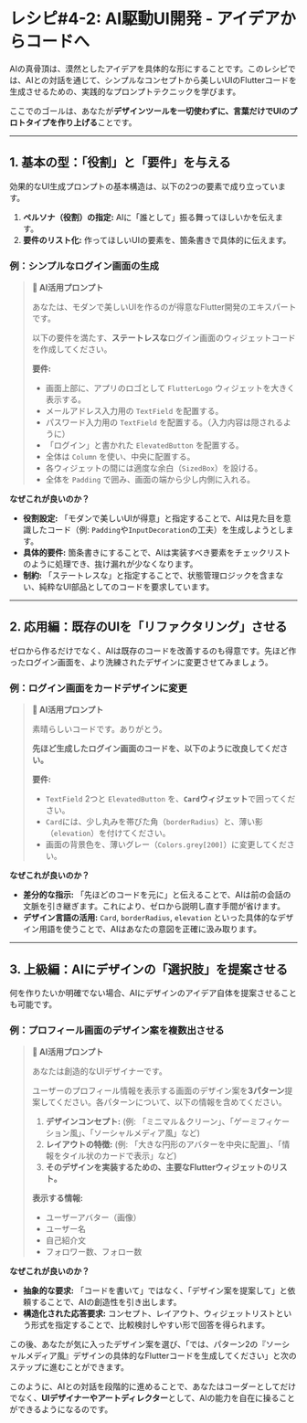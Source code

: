 # レシピ#4-2: AI駆動UI開発 - アイデアからコードへ

AIの真骨頂は、漠然としたアイデアを具体的な形にすることです。このレシピでは、AIとの対話を通じて、シンプルなコンセプトから美しいUIのFlutterコードを生成させるための、実践的なプロンプトテクニックを学びます。

ここでのゴールは、あなたが**デザインツールを一切使わずに、言葉だけでUIのプロトタイプを作り上げる**ことです。

---

## 1. 基本の型：「役割」と「要件」を与える

効果的なUI生成プロンプトの基本構造は、以下の2つの要素で成り立っています。

1.  **ペルソナ（役割）の指定:** AIに「誰として」振る舞ってほしいかを伝えます。
2.  **要件のリスト化:** 作ってほしいUIの要素を、箇条書きで具体的に伝えます。

### 例：シンプルなログイン画面の生成

> **🤖 AI活用プロンプト**
>
> あなたは、モダンで美しいUIを作るのが得意なFlutter開発のエキスパートです。
>
> 以下の要件を満たす、**ステートレスな**ログイン画面のウィジェットコードを作成してください。
>
> **要件:**
> - 画面上部に、アプリのロゴとして `FlutterLogo` ウィジェットを大きく表示する。
> - メールアドレス入力用の `TextField` を配置する。
> - パスワード入力用の `TextField` を配置する。（入力内容は隠されるように）
> - 「ログイン」と書かれた `ElevatedButton` を配置する。
> - 全体は `Column` を使い、中央に配置する。
> - 各ウィジェットの間には適度な余白（`SizedBox`）を設ける。
> - 全体を `Padding` で囲み、画面の端から少し内側に入れる。

**なぜこれが良いのか？**
*   **役割設定:** 「モダンで美しいUIが得意」と指定することで、AIは見た目を意識したコード（例: `Padding`や`InputDecoration`の工夫）を生成しようとします。
*   **具体的要件:** 箇条書きにすることで、AIは実装すべき要素をチェックリストのように処理でき、抜け漏れが少なくなります。
*   **制約:** 「ステートレスな」と指定することで、状態管理ロジックを含まない、純粋なUI部品としてのコードを要求しています。

---

## 2. 応用編：既存のUIを「リファクタリング」させる

ゼロから作るだけでなく、AIは既存のコードを改善するのも得意です。先ほど作ったログイン画面を、より洗練されたデザインに変更させてみましょう。

### 例：ログイン画面をカードデザインに変更

> **🤖 AI活用プロンプト**
>
> 素晴らしいコードです。ありがとう。
>
> **先ほど生成したログイン画面のコードを、以下のように改良してください。**
>
> **要件:**
> - `TextField` 2つと `ElevatedButton` を、**`Card`ウィジェット**で囲ってください。
> - `Card`には、少し丸みを帯びた角（`borderRadius`）と、薄い影（`elevation`）を付けてください。
> - 画面の背景色を、薄いグレー（`Colors.grey[200]`）に変更してください。

**なぜこれが良いのか？**
*   **差分的な指示:** 「先ほどのコードを元に」と伝えることで、AIは前の会話の文脈を引き継ぎます。これにより、ゼロから説明し直す手間が省けます。
*   **デザイン言語の活用:** `Card`, `borderRadius`, `elevation` といった具体的なデザイン用語を使うことで、AIはあなたの意図を正確に汲み取ります。

---

## 3. 上級編：AIにデザインの「選択肢」を提案させる

何を作りたいか明確でない場合、AIにデザインのアイデア自体を提案させることも可能です。

### 例：プロフィール画面のデザイン案を複数出させる

> **🤖 AI活用プロンプト**
>
> あなたは創造的なUIデザイナーです。
>
> ユーザーのプロフィール情報を表示する画面のデザイン案を**3パターン**提案してください。各パターンについて、以下の情報を含めてください。
>
> 1.  **デザインコンセプト:** (例: 「ミニマル＆クリーン」、「ゲーミフィケーション風」、「ソーシャルメディア風」など)
> 2.  **レイアウトの特徴:** (例: 「大きな円形のアバターを中央に配置」、「情報をタイル状のカードで表示」など)
> 3.  **そのデザインを実装するための、主要なFlutterウィジェットのリスト。**
>
> **表示する情報:**
> - ユーザーアバター（画像）
> - ユーザー名
> - 自己紹介文
> - フォロワー数、フォロー数

**なぜこれが良いのか？**
*   **抽象的な要求:** 「コードを書いて」ではなく、「デザイン案を提案して」と依頼することで、AIの創造性を引き出します。
*   **構造化された応答要求:** コンセプト、レイアウト、ウィジェットリストという形式を指定することで、比較検討しやすい形で回答を得られます。

この後、あなたが気に入ったデザイン案を選び、「では、パターン2の『ソーシャルメディア風』デザインの具体的なFlutterコードを生成してください」と次のステップに進むことができます。

このように、AIとの対話を段階的に進めることで、あなたはコーダーとしてだけでなく、**UIデザイナーやアートディレクター**として、AIの能力を自在に操ることができるようになるのです。